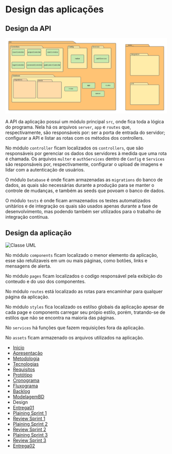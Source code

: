 # Design das aplicações

## Design da API
![DesignBack](DesignObraCertaback.png)

A API da aplicação possui um módulo principal `src`, onde fica toda a lógica do programa. Nela há os arquivos `server`, `app` e `routes` que, respectivamente, são responsáveis por: ser a porta de entrada do servidor; configurar a API e listar as rotas com os métodos dos controllers.

No módulo `controller` ficam localizados os `controllers`, que são responsáveis por gerenciar os dados dos servidores à medida que uma rota é chamada. Os arquivos `multer` e `authServices` dentro de `Config` e `Services` são responsáveis por, respectivamente, configurar o upload de imagens e lidar com a autenticação de usuários.

O módulo `Database` é onde ficam armazenadas as `migrations` do banco de dados, as quais são necessárias durante a produção para se manter o controle de mudanças, e também as seeds que povoam o banco de dados.

O módulo `tests` é onde ficam armazenados os testes automatizados unitários e de integração os quais são usados apenas durante a fase de desenvolvimento, mas podendo também ser utilizados para o trabalho de integração contínua.

## Design da aplicação

![Classe UML](https://user-images.githubusercontent.com/50925505/101095117-337e0800-359c-11eb-98d0-779d3cb02d91.png)

No módulo `components` ficam localizado o menor elemento da aplicação, esse são retulizaveis em um ou mais páginas, como botões, links e mensagens de alerta.

No módulo `pages` ficam localizados o codigo responsável pela exibição do conteudo e do uso dos componentes.

No módulo `routes` está localizado as rotas para encaminhar para qualquer página da aplicação.

No módulo `styles` fica localizado os estilso globais da aplicação apesar de cada page e components carregar seu própio estilo, porém, tratando-se de estilos que não se encontra na maioria das páginas.

No `services` há funções que fazem requisições fora da aplicação.

No `assets` ficam armazenado os arquivos utilizados na aplicação.

- [Inicio](/index.md)
- [Apresentação](/Apresentacao.MD)
- [Metodologia](/Metodologia.MD)
- [Tecnologias](/Tecnologias.MD)
- [Requisitos](/Requisitos.MD)
- [Protótipo](/Prototipo.MD)
- [Cronograma](/Cronograma.MD)
- [Fluxograma](/Fluxograma.MD)
- [Backlog](/Backlog.md)
- [ModelagemBD](/DER-DLD.MD)
- Design
- [Entrega01](/Entrega01.MD)
- [Plaining Sprint 1](/Plaining_Sprint1.MD)
- [Review Sprint 1](/Review01.MD)
- [Plaining Sprint 2](/Plaining_Sprint2.MD)
- [Review Sprint 2](/Review02.MD)
- [Plaining Sprint 3](/Plaining_Sprint3.MD)
- [Review Sprint 3](/Review03.MD)
- [Entrega02](/Entrega02.MD)
